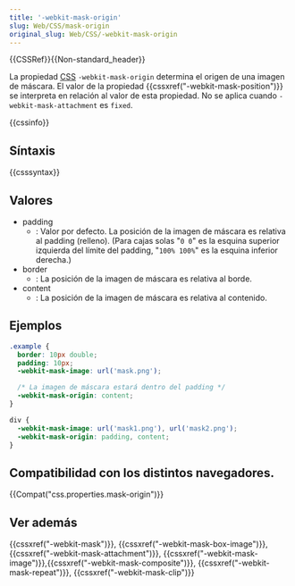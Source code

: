 ```yaml
---
title: '-webkit-mask-origin'
slug: Web/CSS/mask-origin
original_slug: Web/CSS/-webkit-mask-origin
---
```


{{CSSRef}}{{Non-standard_header}}

La propiedad [CSS](/es/docs/Web/CSS) `-webkit-mask-origin` determina el origen de una imagen de máscara. El valor de la propiedad {{cssxref("-webkit-mask-position")}} se interpreta en relación al valor de esta propiedad. No se aplica cuando `-webkit-mask-attachment` es `fixed`.

{{cssinfo}}

## Síntaxis

{{csssyntax}}

## Valores

- padding
  - : Valor por defecto. La posición de la imagen de máscara es relativa al padding (relleno). (Para cajas solas "`0 0`" es la esquina superior izquierda del límite del padding, "`100% 100%`" es la esquina inferior derecha.)
- border
  - : La posición de la imagen de máscara es relativa al borde.
- content
  - : La posición de la imagen de máscara es relativa al contenido.

## Ejemplos

```css
.example {
  border: 10px double;
  padding: 10px;
  -webkit-mask-image: url('mask.png');

  /* La imagen de máscara estará dentro del padding */
  -webkit-mask-origin: content;
}
```

```css
div {
  -webkit-mask-image: url('mask1.png'), url('mask2.png');
  -webkit-mask-origin: padding, content;
}
```

## Compatibilidad con los distintos navegadores.

{{Compat("css.properties.mask-origin")}}

## Ver además

{{cssxref("-webkit-mask")}}, {{cssxref("-webkit-mask-box-image")}}, {{cssxref("-webkit-mask-attachment")}}, {{cssxref("-webkit-mask-image")}},{{cssxref("-webkit-mask-composite")}}, {{cssxref("-webkit-mask-repeat")}}, {{cssxref("-webkit-mask-clip")}}
